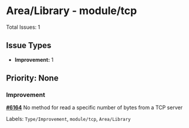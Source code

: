 # Area/Library - module/tcp

Total Issues: 1

## Issue Types

- **Improvement:** 1

## Priority: None

### Improvement

**[#6164](https://github.com/ballerina-platform/ballerina-library/issues/6164)** No method for read a specific number of bytes from a TCP server

Labels: `Type/Improvement`, `module/tcp`, `Area/Library`

